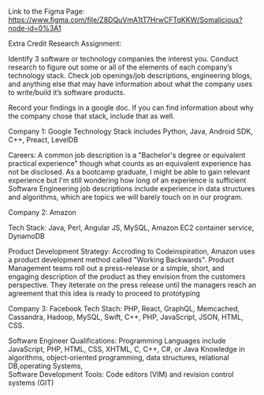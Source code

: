 Link to the Figma Page: https://www.figma.com/file/Z8DQuVmA1tT7HrwCFTqKKW/Somalicious?node-id=0%3A1


Extra Credit Research Assignment: 

Identify 3 software or technology companies the interest you.
Conduct research to figure out some or all of the elements of each company’s technology stack. Check job openings/job descriptions, engineering blogs, and anything else that may have information about what the company uses to write/build it’s software products.

Record your findings in a google doc. If you can find information about why the company chose that stack, include that as well.

Company 1: Google
Technology Stack includes Python, Java, Android SDK, C++, 
Preact, LevelDB

Careers: 
A common job description is a "Bachelor's degree or equivalent practical experience" though what counts as an equivalent experience has not be disclosed. As a bootcamp graduate, I might be able to gain relevant experience but I'm still wondering how long of an experience is sufficient
Software Engineering job descriptions include experience in data structures and algorithms, which are topics we will barely touch on in our program. 


Company 2: Amazon

Tech Stack: 
Java, Perl, Angular JS, MySQL, Amazon EC2 container service, DynamoDB

Product Development Strategy: 
Accroding to Codeinspiration, Amazon uses a product development method called "Working Backwards". Product Management teams roll out a press-release or a simple, short, and engaging description of the product as they envision from the customers perspective. They iteterate on the press release until the managers reach an agreement that this idea is ready to proceed to prototyping


Company 3: Facebook
Tech Stach: PHP, React, GraphQL, Memcached, Cassandra, Hadoop, MySQL, Swift, C++, PHP, JavaScript, JSON, HTML, CSS.

Software Engineer Qualifications:
Programming Languages include JavaScript, PHP, HTML, CSS, XHTML, C, C++, C#, or Java
Knowledge in algorithms, object-oriented programming, data structures, relational DB,operating Systems,  
Software Development Tools: Code editors (VIM) and revision control systems (GIT) 


